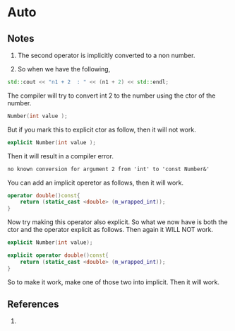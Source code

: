 # Auto

## Notes
1. The second operator is implicitly converted to a non number. 

2. So when we have the following,

```cpp
std::cout << "n1 + 2  : " << (n1 + 2) << std::endl;
```

The compiler will try to convert int 2 to the number using the ctor of the number.

```cpp
Number(int value );
```

But if you mark this to explicit ctor as follow, then it will not work.

```cpp
explicit Number(int value );
```

Then it will result in a compiler error.

```txt
no known conversion for argument 2 from 'int' to 'const Number&'
```

You can add an implicit operetor as follows, then it will work.

```cpp
operator double()const{
    return (static_cast <double> (m_wrapped_int));
}
```

Now try making this operator also explicit. So what we now have is both the ctor and the operator explicit as follows. Then again it WILL NOT work.

```cpp
explicit Number(int value);

explicit operator double()const{
    return (static_cast <double> (m_wrapped_int));
}
```

So to make it work, make one of those two into implicit. Then it will work.



## References

1. 

